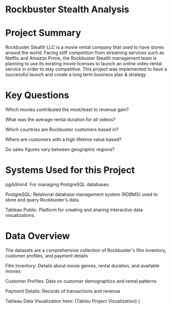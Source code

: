 # Rockbuster Stealth Analysis

# Project Summary
Rockbuster Stealth LLC is a movie rental company that used to have stores around the
world. Facing stiff competition from streaming services such as Netflix and Amazon Prime,
the Rockbuster Stealth management team is planning to use its existing movie licenses to
launch an online video rental service in order to stay competitive. This project was 
implemented to have a successful launch and create a long term business plan & strategy

# Key Questions
Which movies contributed the most/least to revenue gain?

What was the average rental duration for all videos?

Which countries are Rockbuster customers based in?

Where are customers with a high lifetime value based?

Do sales figures vary between geographic regions?

# Systems Used for this Project
pgAdmin4: For managing PostgreSQL databases.

PostgreSQL: Relational database management system (RDBMS) used to store and query Rockbuster's data.

Tableau Public: Platform for creating and sharing interactive data visualizations.

# Data Overview
The datasets are a comprehensive collection of Rockbuster's film inventory, customer profiles, and payment details

Film Inventory: Details about movie genres, rental duration, and available movies

Customer Profiles: Data on customer demographics and rental patterns

Payment Details: Records of transactions and revenue

Tableau Data Visualization here: {Tableu Project Visualization} (



